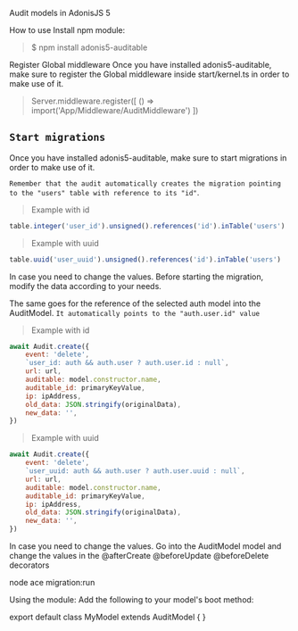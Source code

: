 Audit models in AdonisJS 5

How to use
Install npm module:

> $ npm install adonis5-auditable

Register Global middleware 
Once you have installed adonis5-auditable, make sure to register the Global middleware inside start/kernel.ts in order to make use of it.

> Server.middleware.register([ () => import('App/Middleware/AuditMiddleware') ])

## `Start migrations`

Once you have installed adonis5-auditable, make sure to start migrations in order to make use of it.

`Remember that the audit automatically creates the migration pointing to the "users" table with reference to its "id"`.
> Example with id

```js 
table.integer('user_id').unsigned().references('id').inTable('users')
```

> Example with uuid 
 
```js 
table.uuid('user_uuid').unsigned().references('id').inTable('users')
```

In case you need to change the values. Before starting the migration, modify the data according to your needs.

The same goes for the reference of the selected auth model into the AuditModel. `It automatically points to the "auth.user.id" value`

> Example with id

```js
await Audit.create({
    event: 'delete',
    `user_id: auth && auth.user ? auth.user.id : null`,
    url: url,
    auditable: model.constructor.name,
    auditable_id: primaryKeyValue,
    ip: ipAddress,
    old_data: JSON.stringify(originalData),
    new_data: '',
})
```

> Example with uuid

```js
await Audit.create({
    event: 'delete',
    `user_uuid: auth && auth.user ? auth.user.uuid : null`,
    url: url,
    auditable: model.constructor.name,
    auditable_id: primaryKeyValue,
    ip: ipAddress,
    old_data: JSON.stringify(originalData),
    new_data: '',
})
```

In case you need to change the values. Go into the AuditModel model and change the values in the @afterCreate @beforeUpdate @beforeDelete decorators

node ace migration:run


Using the module:
Add the following to your model's boot method:

export default class MyModel extends AuditModel {
}

